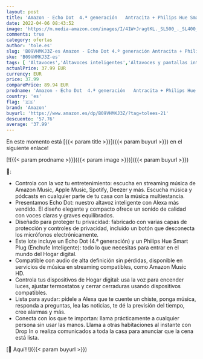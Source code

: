 ```yaml
---
layout: post
title: 'Amazon - Echo Dot  4.ª generación   Antracita + Philips Hue Smart Plug  Enchufe Inteligente   compatible con Alexa - Kit de inicio de Hogar digital'
date: 2022-04-06 08:43:52
image: 'https://m.media-amazon.com/images/I/41W+JragtKL._SL500_._SL400_.jpg'
comments: true
category: ofertas
author: 'tole.es'
slug: 'B09VHMKJ3Z-es Amazon - Echo Dot 4.ª generación Antracita + Philips Hue...'
sku: 'B09VHMKJ3Z-es'
tags: [ 'Altavoces','Altavoces inteligentes','Altavoces y pantallas inteligentes Echo','Dispositivos Amazon','Dispositivos Amazon y Accesorios','Electrónica','Equipos de audio y Hi-Fi','Iluminación','Iluminación de interior','Iluminación decorativa y para usos específicos de interior','Paquetes de dispositivos','alexa','amazon','enchufe','hue','inteligente','philips', ]
actualPrice: 37.99 EUR
currency: EUR
price: 37.99
comparePrice: 89.94 EUR
prodname: 'Amazon - Echo Dot  4.ª generación   Antracita + Philips Hue Smart Plug  Enchufe Inteligente   compatible con Alexa - Kit de inicio de Hogar digital'
country: 'es'
flag: '🇪🇸'
brand: 'Amazon'
buyurl: 'https://www.amazon.es/dp/B09VHMKJ3Z/?tag=tolees-21'
descuento: '57.76'
average: '37.99'
---
```


En este momento está [{{< param title >}}]({{< param buyurl >}}) en el siguiente enlace!

[![{{< param prodname >}}]({{< param image >}})]({{< param buyurl >}})

🔎:

- Controla con la voz tu entretenimiento: escucha en streaming música de Amazon Music, Apple Music, Spotify, Deezer y más. Escucha música y pódcasts en cualquier parte de tu casa con la música multiestancia.
- Presentamos Echo Dot: nuestro altavoz inteligente con Alexa más vendido. El diseño elegante y compacto ofrece un sonido de calidad con voces claras y graves equilibrados.
- Diseñado para proteger tu privacidad: fabricado con varias capas de protección y controles de privacidad, incluido un botón que desconecta los micrófonos electrónicamente.
- Este lote incluye un Echo Dot (4.ª generación) y un Philips Hue Smart Plug (Enchufe Inteligente): todo lo que necesitas para entrar en el mundo del Hogar digital.
- Compatible con audio de alta definición sin pérdidas, disponible en servicios de música en streaming compatibles, como Amazon Music HD.
- Controla tus dispositivos de Hogar digital: usa la voz para encender luces, ajustar termostatos y cerrar cerraduras usando dispositivos compatibles.
- Lista para ayudar: pídele a Alexa que te cuente un chiste, ponga música, responda a preguntas, lea las noticias, te dé la previsión del tiempo, cree alarmas y más.
- Conecta con los que te importan: llama prácticamente a cualquier persona sin usar las manos. Llama a otras habitaciones al instante con Drop In o realiza comunicados a toda la casa para anunciar que la cena está lista.

[🛒 Aquí!!!]({{< param buyurl >}})

